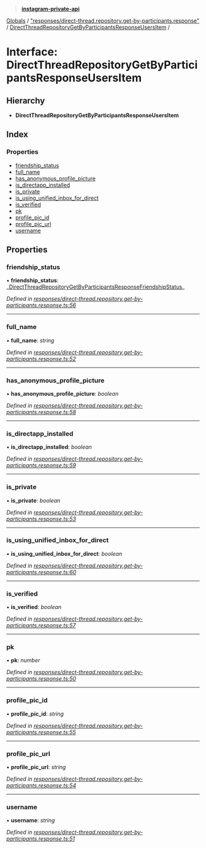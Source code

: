 > **[instagram-private-api](../README.md)**

[Globals](../README.md) / ["responses/direct-thread.repository.get-by-participants.response"](../modules/_responses_direct_thread_repository_get_by_participants_response_.md) / [DirectThreadRepositoryGetByParticipantsResponseUsersItem](_responses_direct_thread_repository_get_by_participants_response_.directthreadrepositorygetbyparticipantsresponseusersitem.md) /

# Interface: DirectThreadRepositoryGetByParticipantsResponseUsersItem

## Hierarchy

- **DirectThreadRepositoryGetByParticipantsResponseUsersItem**

## Index

### Properties

- [friendship_status](_responses_direct_thread_repository_get_by_participants_response_.directthreadrepositorygetbyparticipantsresponseusersitem.md#friendship_status)
- [full_name](_responses_direct_thread_repository_get_by_participants_response_.directthreadrepositorygetbyparticipantsresponseusersitem.md#full_name)
- [has_anonymous_profile_picture](_responses_direct_thread_repository_get_by_participants_response_.directthreadrepositorygetbyparticipantsresponseusersitem.md#has_anonymous_profile_picture)
- [is_directapp_installed](_responses_direct_thread_repository_get_by_participants_response_.directthreadrepositorygetbyparticipantsresponseusersitem.md#is_directapp_installed)
- [is_private](_responses_direct_thread_repository_get_by_participants_response_.directthreadrepositorygetbyparticipantsresponseusersitem.md#is_private)
- [is_using_unified_inbox_for_direct](_responses_direct_thread_repository_get_by_participants_response_.directthreadrepositorygetbyparticipantsresponseusersitem.md#is_using_unified_inbox_for_direct)
- [is_verified](_responses_direct_thread_repository_get_by_participants_response_.directthreadrepositorygetbyparticipantsresponseusersitem.md#is_verified)
- [pk](_responses_direct_thread_repository_get_by_participants_response_.directthreadrepositorygetbyparticipantsresponseusersitem.md#pk)
- [profile_pic_id](_responses_direct_thread_repository_get_by_participants_response_.directthreadrepositorygetbyparticipantsresponseusersitem.md#profile_pic_id)
- [profile_pic_url](_responses_direct_thread_repository_get_by_participants_response_.directthreadrepositorygetbyparticipantsresponseusersitem.md#profile_pic_url)
- [username](_responses_direct_thread_repository_get_by_participants_response_.directthreadrepositorygetbyparticipantsresponseusersitem.md#username)

## Properties

### friendship_status

• **friendship_status**: _[DirectThreadRepositoryGetByParticipantsResponseFriendshipStatus](\_responses_direct_thread_repository_get_by_participants_response_.directthreadrepositorygetbyparticipantsresponsefriendshipstatus.md)\_

_Defined in [responses/direct-thread.repository.get-by-participants.response.ts:56](https://github.com/realinstadude/instagram-private-api/blob/4ae8fec/src/responses/direct-thread.repository.get-by-participants.response.ts#L56)_

---

### full_name

• **full_name**: _string_

_Defined in [responses/direct-thread.repository.get-by-participants.response.ts:52](https://github.com/realinstadude/instagram-private-api/blob/4ae8fec/src/responses/direct-thread.repository.get-by-participants.response.ts#L52)_

---

### has_anonymous_profile_picture

• **has_anonymous_profile_picture**: _boolean_

_Defined in [responses/direct-thread.repository.get-by-participants.response.ts:58](https://github.com/realinstadude/instagram-private-api/blob/4ae8fec/src/responses/direct-thread.repository.get-by-participants.response.ts#L58)_

---

### is_directapp_installed

• **is_directapp_installed**: _boolean_

_Defined in [responses/direct-thread.repository.get-by-participants.response.ts:59](https://github.com/realinstadude/instagram-private-api/blob/4ae8fec/src/responses/direct-thread.repository.get-by-participants.response.ts#L59)_

---

### is_private

• **is_private**: _boolean_

_Defined in [responses/direct-thread.repository.get-by-participants.response.ts:53](https://github.com/realinstadude/instagram-private-api/blob/4ae8fec/src/responses/direct-thread.repository.get-by-participants.response.ts#L53)_

---

### is_using_unified_inbox_for_direct

• **is_using_unified_inbox_for_direct**: _boolean_

_Defined in [responses/direct-thread.repository.get-by-participants.response.ts:60](https://github.com/realinstadude/instagram-private-api/blob/4ae8fec/src/responses/direct-thread.repository.get-by-participants.response.ts#L60)_

---

### is_verified

• **is_verified**: _boolean_

_Defined in [responses/direct-thread.repository.get-by-participants.response.ts:57](https://github.com/realinstadude/instagram-private-api/blob/4ae8fec/src/responses/direct-thread.repository.get-by-participants.response.ts#L57)_

---

### pk

• **pk**: _number_

_Defined in [responses/direct-thread.repository.get-by-participants.response.ts:50](https://github.com/realinstadude/instagram-private-api/blob/4ae8fec/src/responses/direct-thread.repository.get-by-participants.response.ts#L50)_

---

### profile_pic_id

• **profile_pic_id**: _string_

_Defined in [responses/direct-thread.repository.get-by-participants.response.ts:55](https://github.com/realinstadude/instagram-private-api/blob/4ae8fec/src/responses/direct-thread.repository.get-by-participants.response.ts#L55)_

---

### profile_pic_url

• **profile_pic_url**: _string_

_Defined in [responses/direct-thread.repository.get-by-participants.response.ts:54](https://github.com/realinstadude/instagram-private-api/blob/4ae8fec/src/responses/direct-thread.repository.get-by-participants.response.ts#L54)_

---

### username

• **username**: _string_

_Defined in [responses/direct-thread.repository.get-by-participants.response.ts:51](https://github.com/realinstadude/instagram-private-api/blob/4ae8fec/src/responses/direct-thread.repository.get-by-participants.response.ts#L51)_
